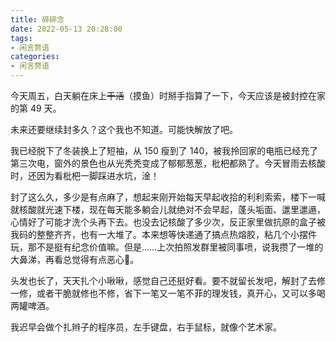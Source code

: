 ```yaml
---
title: 碎碎念
date: 2022-05-13 20:28:00
tags:
- 闲言赘语
categories:
- 闲言赘语
---
```


今天周五，白天躺在床上~~干活~~（摸鱼）时掰手指算了一下，今天应该是被封控在家的第 49 天。

未来还要继续封多久？这个我也不知道。可能快解放了吧。

我已经脱下了冬装换上了短袖，从 150 瘦到了 140，被我拎回家的电瓶已经充了第三次电，窗外的景色也从光秃秃变成了郁郁葱葱，枇杷都熟了。今天冒雨去核酸时，还因为看枇杷一脚踩进水坑，淦！

封了这么久，多少是有点麻了，想起来刚开始每天早起收拾的利利索索，楼下一喊就核酸就光速下楼，现在每天能多躺会儿就绝对不会早起，蓬头垢面、邋里邋遢，心情好了可能才洗个头再下去。也没去记核酸了多少次，反正家里做抗原的盒子被我码的整整齐齐，也有一大堆了。本来想等快递通了搞点热熔胶，粘几个小摆件玩，那不是挺有纪念价值嘛。但是……上次拍照发群里被同事喷，说我攒了一堆的大鼻涕，再看总觉得有点恶心🤢。

头发也长了，天天扎个小啾啾，感觉自己还挺好看。要不就留长发吧，解封了去修一修，或者干脆就修也不修，省下一笔又一笔不菲的理发钱，真开心，又可以多喝两罐啤酒。

我迟早会做个扎辫子的程序员，左手键盘，右手鼠标，就像个艺术家。

